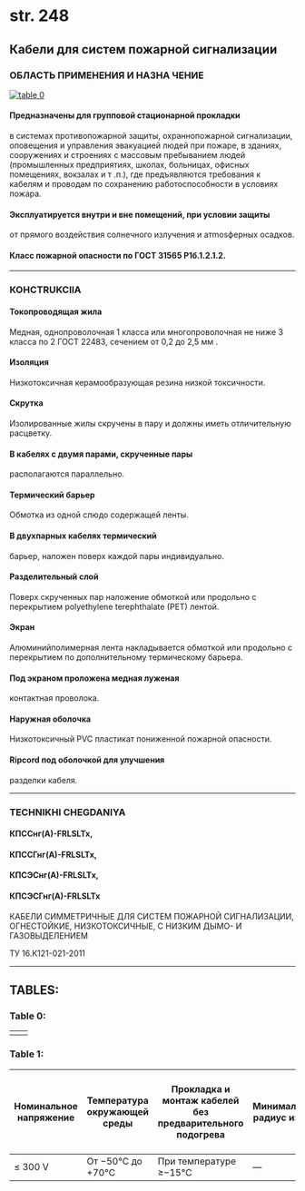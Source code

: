 # str. 248

## Кабели для систем пожарной сигнализации

### ОБЛАСТЬ ПРИМЕНЕНИЯ И НАЗНА ЧЕНИЕ  
[![table 0](https://image.pollinations.ai/prompt/table%20with%20id%2012e5ffbf-bb15-4891-beba-fb1301e891f0)](#12e5ffbf-bb15-4891-beba-fb1301e891f0)

#### Предназначены для групповой стационарной прокладки 
в системах противопожарной защиты, охранно­пожарной 
сигнализации, оповещения и управления эвакуацией людей 
при пожаре, в зданиях, сооружениях и строениях с массовым 
пребыванием людей (промышленных предприятиях, школах, 
больницах, офисных помещениях, вокзалах и т .п.), где 
предъявляются требования к кабелям и проводам по сохранению 
работоспособности в условиях пожара.

#### Эксплуатируется внутри и вне помещений, при условии защиты 
от прямого воздействия солнечного излучения и атmosферных 
осадков.

#### Класс пожарной опасности по ГОСТ 31565 P1б.1.2.1.2.

---

### КОНСTRUKCIIA  

#### Токопроводящая жила   
Медная, однопроволочная 1 класса или 
многопроволочная не ниже 3 класса по 
2 ГОСТ 22483, сечением от 0,2 до 2,5 мм .

#### Изоляция    
Низкотоксичная керамообразующая 
резина низкой токсичности.

#### Скрутка     
Изолированные жилы скручены в пару и 
должны иметь отличительную расцветку.

#### В кабелях с двумя парами, скрученные пары 
располагаются параллельно.

#### Термический барьер      
Обмотка из одной слюдо­ содержащей ленты.

#### В двухпарных кабелях термический 
барьер, наложен поверх каждой пары 
индивидуально.

#### Разделительный слой       
Поверх скрученных пар наложение 
обмоткой или продольно с перекрытием 
polyethylene terephthalate (PET) лентой.

#### Экран        
Алюминийполимерная лента накладывается 
обмоткой или продольно с перекрытием 
по дополнительному термическому барьера.

#### Под экраном проложена медная луженая 
контактная проволока.

#### Наружная оболочка         
Низкотоксичный PVC пластикат пониженной 
пожарной опасности.

#### Ripcord под оболочкой для улучшения 
разделки кабеля.

---

### TECHNIKHI CHEGDANIYA 

#### КПССнг(А)-FRLSLTx, 
#### КПССГнг(А)-FRLSLTx, 
#### КПСЭСнг(А)-FRLSLTx, 
#### КПСЭСГнг(А)-FRLSLTx

КАБЕЛИ СИММЕТРИЧНЫЕ
ДЛЯ СИСТЕМ ПОЖАРНОЙ 
СИГНАЛИЗАЦИИ, ОГНЕСТОЙКИЕ, 
НИЗКОТОКСИЧНЫЕ, 
С НИЗКИМ ДЫМО-
И ГАЗОВЫДЕЛЕНИЕМ

ТУ 16.К121-021-2011

--- 

## TABLES:

### Table 0:

| | |
|--|--|
| | |

### Table 1:

| **Номинальное напряжение** | **Температура окружающей среды** | **Прокладка и монтаж кабелей без предварительного подогрева** | **Минимальный радиус изгиба** | **Срок службы кабелей**, лет | **Огнестойкость кабелей**, мин | **Снижение светопроницаемости** | **Не распространяют горение при групповой прокладке в пучках по категории** | **3 Эквivalentnyi pokazatel toxichnosti**, г/м |
| ---------------------------- | ---------------------------------- | ---------------------------------------------------- | ------------------------------ | -------------------- | ---------------------- | --------------------------- | ------------------------------------- | ---------------------------------------- |
| ≤ 300 V                      | От −50°C до +70°C                   | При температуре ≥−15°C                                   | —                          | ≥ 15                 | ≥ 240                  | ≤ 50                        | A                                    | > 120                                  |